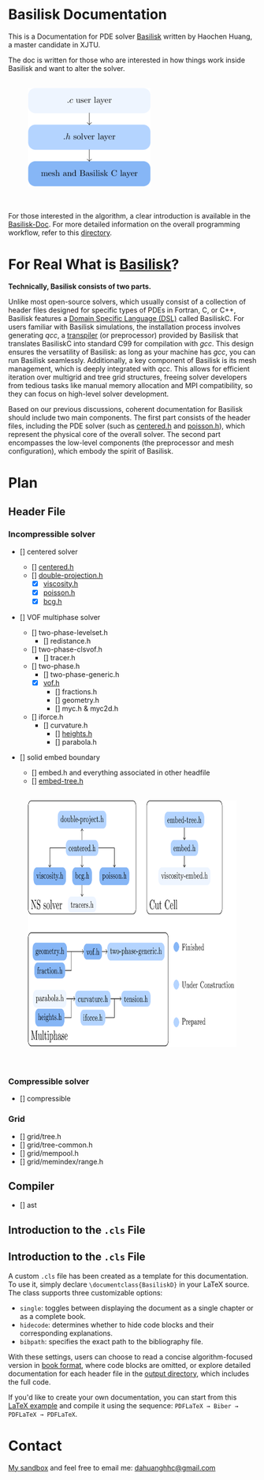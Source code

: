 # Basilisk Documentation
This is a Documentation for PDE solver [Basilisk](http://basilisk.fr/) written by Haochen Huang, a master candidate in XJTU.

The doc is written for those who are interested in how things work inside Basilisk and want to alter the solver.

<figure>
  <br />
  <img src="readmeimage/layer.png" height="200">
  <figcaption>
  </figcaption>
  <br /> <br />
</figure>

For those interested in the algorithm, a clear introduction is available in the [Basilisk-Doc](./Basilisk-Doc.pdf). For more detailed information on the overall programming workflow, refer to this [directory](./pdfoutput/).

# For Real What is [Basilisk](http://basilisk.fr/)?
**Technically, Basilisk consists of two parts.**

Unlike most open-source solvers, which usually consist of a collection of header files designed for specific types of PDEs in Fortran, C, or C++, Basilisk features a [Domain Specific Language (DSL)](https://en.wikipedia.org/wiki/Domain-specific_language) called BasiliskC. For users familiar with Basilisk simulations, the installation process involves generating *qcc*, a [transpiler](https://en.wikipedia.org/wiki/Source-to-source_compiler#:~:text=A%20source%2Dto%2Dsource%20translator,or%20a%20different%20programming%20language.) (or preprocessor) provided by Basilisk that translates BasiliskC into standard C99 for compilation with *gcc*. This design ensures the versatility of Basilisk: as long as your machine has *gcc*, you can run Basilisk seamlessly. Additionally, a key component of Basilisk is its mesh management, which is deeply integrated with *qcc*. This allows for efficient iteration over multigrid and tree grid structures, freeing solver developers from tedious tasks like manual memory allocation and MPI compatibility, so they can focus on high-level solver development.

Based on our previous discussions, coherent documentation for Basilisk should include two main components. The first part consists of the header files, including the PDE solver (such as [centered.h](./pdfoutput/centered-h.pdf) and [poisson.h](./pdfoutput/poisson-h.pdf)), which represent the physical core of the overall solver. The second part encompasses the low-level components (the preprocessor and mesh configuration), which embody the spirit of Basilisk.


# Plan
## Header File
### Incompressible solver 
- [] centered solver
	- [] [centered.h](./pdfoutput/centered-h.pdf)
	- [] [double-projection.h](./pdfoutput/double-projection-h.pdf)
		- [x] [viscosity.h](./pdfoutput/viscosity-h.pdf)
		- [x] [poisson.h](./pdfoutput/poisson-h.pdf)
		- [x] [bcg.h](./pdfoutput/bcg-h.pdf)

- [] VOF multiphase solver
	- [] two-phase-levelset.h
		- [] redistance.h
	- [] two-phase-clsvof.h
		- [] tracer.h
	- [] two-phase.h
		- [] two-phase-generic.h
		- [x] [vof.h](./pdfoutput/vof-h.pdf)
			- [] fractions.h
			- [] geometry.h
			- [] myc.h & myc2d.h
	- [] iforce.h
		- [] curvature.h
			- [] [heights.h](./pdfoutput/heights-h.pdf)
			- [] parabola.h

- [] solid embed boundary
	- [] embed.h and everything associated in other headfile
	- [] [embed-tree.h](./pdfoutput/embed-tree-h.pdf)

<figure>
  <br />
  <img src="readmeimage/filetree.png" height="500">
  <figcaption>
  </figcaption>
  <br /> <br />
</figure>

### Compressible solver
- [] compressible

### Grid
- [] grid/tree.h
- [] grid/tree-common.h
- [] grid/mempool.h
- [] grid/memindex/range.h

## Compiler
- [] ast

## Introduction to the `.cls` File
## Introduction to the `.cls` File

A custom `.cls` file has been created as a template for this documentation. To use it, simply declare `\documentclass{BasiliskD}` in your LaTeX source. The class supports three customizable options:

- `single`: toggles between displaying the document as a single chapter or as a complete book.  
- `hidecode`: determines whether to hide code blocks and their corresponding explanations.  
- `bibpath`: specifies the exact path to the bibliography file.

With these settings, users can choose to read a concise algorithm-focused version in [book format](./Basilisk-Doc.pdf), where code blocks are omitted, or explore detailed documentation for each header file in the [output directory](./pdfoutput/), which includes the full code.  

If you'd like to create your own documentation, you can start from this [LaTeX example](./texfile/codeexample.tex) and compile it using the sequence: `PDFLaTeX → Biber → PDFLaTeX → PDFLaTeX`.


# Contact
[My sandbox](basilisk.fr/sandbox/HCH/README) and feel free to email me: dahuanghhc@gmail.com
